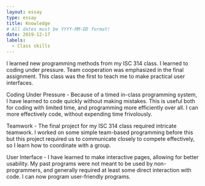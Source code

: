 ```yaml
---
layout: essay
type: essay
title: Knowledge
# All dates must be YYYY-MM-DD format!
date: 2019-12-17
labels:
  - Class skills
---
```


I learned new programming methods from my ISC 314 class. I learned to coding under pressure. Team cooperation was emphasized in the final assignment. This class was the first to teach me to make practical user interfaces.
 
  Coding Under Pressure - Because of a timed in-class programming system, I have learned to code quickly without making mistakes. This is useful both for coding with limited time, and programming more efficiently over all. I can more effectively code, without expending time frivolously.
  
  Teamwork - The final project for my ISC 314 class required intricate teamwork. I worked on some simple team-based programming before this but this project required us to communicate closely to compete effectively, so I learn how to coordinate with a group.
  
  User Interface - I have learned to make interactive pages, allowing for better usability. My past programs were not meant to be used by non-programmers, and generally required at least some direct interaction with code. I can now program user-friendly programs.

